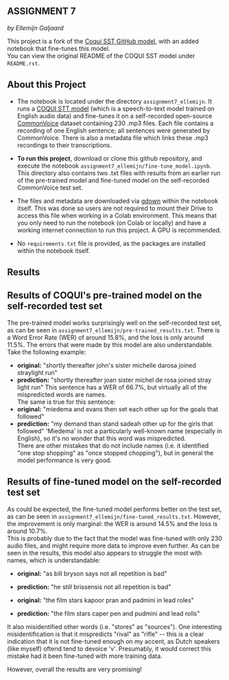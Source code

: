 ASSIGNMENT 7
-----------
*by Ellemijn Galjaard*

This project is a fork of the [Coqui SST GitHub model](https://github.com/coqui-ai/STT), with an added notebook that fine-tunes this model.  
You can view the original README of the COQUI SST model under ``README.rst``.

About this Project
------------
- The notebook is located under the directory ``assignment7_ellemijn``. It runs a [COQUI STT model](https://github.com/coqui-ai/STT/blob/main/notebooks/train_personal_model_with_common_voice.ipynb) (which is a speech-to-text model trained on English audio data) and fine-tunes it on a self-recorded open-source [CommonVoice](https://commonvoice.mozilla.org/) dataset containing 230 .mp3 files. Each file contains a recording of one English sentence; all sentences were generated by CommonVoice. There is also a metadata file which links these .mp3 recordings to their transcriptions.

- **To run this project**, download or clone this github repository, and execute the notebook ``assignment7_ellemijn/fine-tune_model.ipynb``.  
This directory also contains two .txt files with results from an earlier run of the pre-trained model and fine-tuned model on the self-recorded CommonVoice test set.

- The files and metadata are downloaded via [gdown](https://pypi.org/project/gdown/) within the notebook itself. This was done so users are not required to mount their Drive to access this file when working in a Colab environment. This means that you only need to run the notebook (on Colab or locally) and have a working internet connection to run this project. A GPU is recommended.

- No ``requirements.txt`` file is provided, as the packages are installed within the notebook itself.

Results
------------

## Results of COQUI's pre-trained model on the self-recorded test set
The pre-trained model works surprisingly well on the self-recorded test set, as can be seen in ``assignment7_ellemijn/pre-trained_results.txt``. There is a Word Error Rate (WER) of around 15.8%, and the loss is only around 11.5%. The errors that were made by this model are also understandable. Take the following example:
- **original:** "shortly thereafter john's sister michelle darosa joined straylight run"
- **prediction:** "shortly thereafter joan sister michel de rosa joined stray light run"
This sentence has a WER of 66.7%, but virtually all of the mispredicted words are names.  
The same is true for this sentence:
- **original:** "miedema and evans then set each other up for the goals that followed"
- **prediction:** "my demand than stand sadeah other up for the girls that followed"
'Miedema' is not a particularly well-known name (especially in English), so it's no wonder that this word was mispredicted.  
There are other mistakes that do not include names (i.e. it identified "one stop shopping" as "once stopped chopping"), but in general the model performance is very good.

## Results of fine-tuned model on the self-recorded test set
As could be expected, the fine-tuned model performs better on the test set, as can be seen in ``assignment7_ellemijn/fine-tuned_results.txt``.
However, the improvement is only marginal: the WER is around 14.5% and the loss is around 10.7%.  
This is probably due to the fact that the model was fine-tuned with only 230 audio files, and might require more data to improve even further. 
As can be seen in the results, this model also appears to struggle the most with names, which is understandable:
- **original:** "as bill bryson says not all repetition is bad"
- **prediction:** "he still brissensis not all repetition is bad"

- **original:** "the film stars kapoor pran and padmini in lead roles"
- **prediction:** "the film stars caper pen and pudmini and lead rolls"

It also misidentified other words (i.e. "stores" as "sources"). One interesting misidentification is that it mispredicts "rival" as "rifle" -- this is a clear indication that it is not fine-tuned enough on my accent, as Dutch speakers (like myself) oftend tend to devoice 'v'. Presumably, it would correct this mistake had it been fine-tuned with more training data.

However, overall the results are very promising!